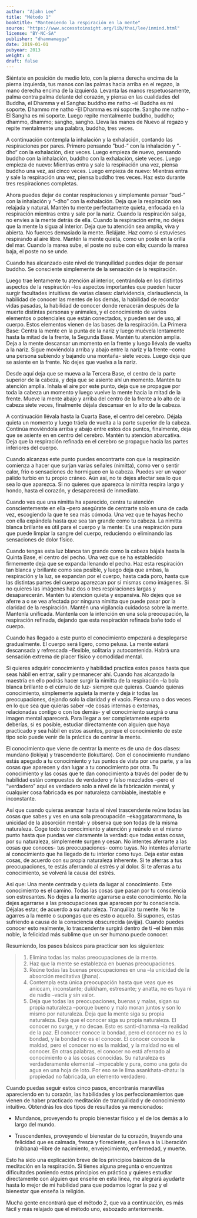 ```yaml
---
author: "Ajahn Lee"
title: "Método 1"
booktitle: "Manteniendo la respiración en la mente"
source: "https://www.accesstoinsight.org/lib/thai/lee/inmind.html"
license: "BY-NC-SA"
publisher: "dhammamagga"
date: 2019-01-01
pubyear: 2013 
weight: 4
draft: false
---
```

Siéntate en posición de medio loto, con la pierna derecha encima de la pierna izquierda, tus manos con las palmas hacia arriba en el regazo, la mano derecha encima de la izquierda. Levanta las manos respetuosamente, palma contra palma delante del corazón, y piensa en las cualidades del Buddha, el Dhamma y el Sangha: buddho me natho -el Buddha es mi soporte. Dhammo me natho -El Dhamma es mi soporte. Sangho me natho -El Sangha es mi soporte. Luego repite mentalmente buddho, buddho; dhammo, dhammo; sangho, sangho. Lleva las manos de Nuevo al regazo y repite mentalmente una palabra, buddho, tres veces.  

A continuación contempla la inhalación y la exhalación, contando las respiraciones por pares. Primero pensando ”bud-“ con la inhalación y “-dho“ con la exhalación, diez veces. Luego empieza de nuevo, pensando buddho con la inhalación, buddho con la exhalación, siete veces. Luego empieza de nuevo: Mientras entra y sale la respiración una vez, piensa buddho una vez, así cinco veces. Luego empieza de nuevo: Mientras entra y sale la respiración una vez, piensa buddho tres veces. Haz esto durante tres respiraciones completas.  

Ahora puedes dejar de contar respiraciones y simplemente pensar “bud-“ con la inhalación y “-dho” con la exhalación. Deja que la respiración sea relajada y natural. Mantén tu mente perfectamente quieta, enfocada en la respiración mientras entra y sale por la nariz. Cuando la respiración salga, no envíes a la mente detrás de ella. Cuando la respiración entre, no dejes que la mente la sigua al interior. Deja que tu atención sea amplia, viva y abierta. No fuerces demasiado la mente. Relájate. Haz como si estuvieses respirando al aire libre. Mantén la mente quieta, como un poste en la orilla del mar. Cuando la marea sube, el poste no sube con ella; cuando la marea baja, el poste no se unde.  

Cuando has alcanzado este nivel de tranquilidad puedes dejar de pensar buddho. Se consciente simplemente de la sensación de la respiración.  

Luego trae lentamente tu atención al interior, centrándola en los distintos aspectos de la respiración –los aspectos importantes que pueden hacer surgir facultades intuitivas de varias clases: clarividencia, clariaudiencia, la habilidad de conocer las mentes de los demás, la habilidad de recordar vidas pasadas, la habilidad de conocer donde renacerán después de la muerte distintas personas y animales, y el conocimiento de varios elementos o potenciales que están conectados, y pueden ser de uso, al cuerpo. Estos elementos vienen de las bases de la respiración. La Primera Base: Centra la mente en la punta de la nariz y luego muévela lentamente hasta la mitad de la frente, la Segunda Base. Mantén tu atención amplia. Deja a la mente descansar un momento en la frente y luego llévala de vuelta a la nariz. Sigue moviéndola arriba y abajo entre la nariz y la frente –como una persona subiendo y bajando una montaña- siete veces. Luego deja que se asiente en la frente. No dejes que vuelva a la nariz.  

Desde aquí deja que se mueva a la Tercera Base, el centro de la parte superior de la cabeza, y deja que se asiente ahí un momento. Mantén tu atención amplia. Inhala el aire por este punto, deja que se propague por toda la cabeza un momento y luego vuelve la mente hacia la mitad de la frente. Mueve la mente abajo y arriba del centro de la frente a lo alto de la cabeza siete veces, finalmente déjala descansar en lo alto de la cabeza.  

A continuación llévala hasta la Cuarta Base, el centro del cerebro. Déjala quieta un momento y luego tráela de vuelta a la parte superior de la cabeza. Continúa moviéndola arriba y abajo entre estos dos puntos, finalmente, deja que se asiente en en centro del cerebro. Mantén tu atención abarcativa. Deja que la respiración refinada en el cerebro se propague hacia las partes inferiores del cuerpo.  

Cuando alcanzas este punto puedes encontrarte con que la respiración comienza a hacer que surjan varias señales (nimitta), como ver o sentir calor, frio o sensaciones de hormigueo en la cabeza. Puedes ver un vapor pálido turbio en tu propio cráneo. Aún así, no te dejes afectar sea lo que sea lo que aparezca. Si no quieres que aparezca la nimitta respira largo y hondo, hasta el corazón, y desaparecerá de inmediato.  

Cuando ves que una nimitta ha aparecido, centra tu atención conscientemente en ella –pero asegúrate de centrarte solo en una de cada vez, escogiendo la que te sea más cómoda. Una vez que te hayas hecho con ella expándela hasta que sea tan grande como tu cabeza. La nimitta blanca brillante es útil para el cuerpo y la mente: Es una respiración pura que puede limpiar la sangre del cuerpo, reduciendo o eliminando las sensaciones de dolor físico.  

Cuando tengas esta luz blanca tan grande como la cabeza bájala hasta la Quinta Base, el centro del pecho. Una vez que se ha establecido firmemente deja que se expanda llenando el pecho. Haz esta respiración tan blanca y brillante como sea posible, y luego deja que ambas, la respiración y la luz, se expandan por el cuerpo, hasta cada poro, hasta que las distintas partes del cuerpo aparezcan por sí mismas como imágenes. Si no quieres las imágenes haz dos o tres respiraciones largas y desaparecerán. Mantén tu atención quieta y expansiva. No dejes que se aferre a o se vea afectada por ninguna nimitta que puede pasar por la claridad de la respiración. Mantén una vigilancia cuidadosa sobre la mente. Mantenla unificada. Mantenla con la intención en una sola preocupación, la respiración refinada, dejando que esta respiración refinada bañe todo el cuerpo.  

Cuando has llegado a este punto el conocimiento empezará a desplegarse gradualmente. El cuerpo será ligero, como pelusa. La mente estará descansada y refrescada –flexible, solitaria y autocontenida. Habrá una sensación extrema de placer físico y comodidad mental.  

Si quieres adquirir conocimiento y habilidad practica estos pasos hasta que seas hábil en entrar, salir y permanecer ahí. Cuando has alcanzado la maestría en ello podrás hacer surgir la nimitta de la respiración –la bola blanca brillante o el cúmulo de luz- siempre que quieras. Cuando quieras conocimiento, simplemente aquieta la mente y deja ir todas las preocupaciones, dejando solo la claridad y el vacio. Piensa una o dos veces en lo que sea que quieras saber –de cosas internas o externas, relacionadas contigo o con los demás- y el conocimiento surgirá o una imagen mental aparecerá. Para llegar a ser completamente experto deberías, si es posible, estudiar directamente con alguien que haya practicado y sea hábil en estos asuntos, porque el conocimiento de este tipo solo puede venir de la práctica de centrar la mente.  

El conocimiento que viene de centrar la mente es de una de dos clases: mundano (lokiya) y trascendente (lokuttaro). Con el conocimiento mundano estás apegado a tu conocimiento y tus puntos de vista por una parte, y a las cosas que aparecen y dan lugar a tu conocimiento por otra. Tu conocimiento y las cosas que te dan conocimiento a través del poder de tu habilidad están compuestos de verdadero y falso mezclados –pero el “verdadero” aquí es verdadero solo a nivel de la fabricación mental, y cualquier cosa fabricada es por naturaleza cambiable, inestable e inconstante.  

Así que cuando quieras avanzar hasta el nivel trascendente reúne todas las cosas que sabes y ves en una sola preocupación –ekaggatarammana, la unicidad de la absorción mental- y observa que son todas de la misma naturaleza. Coge todo tu conocimiento y atención y reúnelo en el mismo punto hasta que puedas ver claramente la verdad: que todas estas cosas, por su naturaleza, simplemente surgen y cesan. No intentes aferrarte a las cosas que conoces- tus preocupaciones- como tuyas. No intentes aferrarte al conocimiento que ha llegado de tu interior como tuyo. Deja estar estas cosas, de acuerdo con su propia naturaleza inherente. Si te aferras a tus preocupaciones, te estás aferrando al estrés y al dolor. Si te aferras a tu conocimiento, se volverá la causa del estrés.  
 
Asi que: Una mente centrada y quieta da lugar al conocimiento. Este conocimiento es el camino. Todas las cosas que pasan por tu consciencia son estresantes. No dejes a la mente agarrarse a este conocimiento. No la dejes agarrarse a las preocupaciones que aparecen por tu consciencia. Déjalas estar, de acuerdo a su naturaleza. Tranquiliza tu mente. No te agarres a la mente o supongas que es esto o aquello. Si supones, estas sufriendo a causa de la consciencia obscurecida (avijja). Cuando puedes conocer esto realmente, lo trascendente surgirá dentro de ti –el bien más noble, la felicidad más sublime que un ser humano puede conocer.  

Resumiendo, los pasos básicos para practicar son los siguientes:  

  > 1. Elimina todas las malas preocupaciones de la mente.  
  > 2. Haz que la mente se establezca en buenas preocupaciones.  
  > 3. Reúne todas las buenas preocupaciones en una –la unicidad de la absorción meditativa (jhana).  
  > 4. Contempla esta única preocupación hasta que veas que es aniccam, inconstante; dukkham, estresante; y anatta, no es tuya ni de nadie –vacía y sin valor.  
  > 5. Deja que todas las preocupaciones, buenas y malas, sigan su propia naturaleza –porque bueno y malo moran juntos y son lo mismo por naturaleza. Deja que la mente siga su propia naturaleza. Deja que el conocer siga su propia naturaleza. El conocer no surge, y no decae. Esto es santi-dhamma –la realidad de la paz. El conocer conoce la bondad, pero el conocer no es la bondad, y la bondad no es el conocer. El conocer conoce la maldad, pero el conocer no es la maldad, y la maldad no es el conocer. En otras palabras, el conocer no está aferrado al conocimiento o a las cosas conocidas. Su naturaleza es verdaderamente elemental –impecable y pura, como una gota de agua en una hoja de loto. Por eso se le llma asankhata-dhatu: la propiedad no fabricada, un elemento verdadero.  

Cuando puedas seguir estos cinco pasos, encontrarás maravillas apareciendo en tu corazón, las habilidades y los perfeccionamientos que vienen de haber practicado meditación de tranquilidad y de conocimiento intuitivo. Obtendrás los dos tipos de resultados ya mencionados:  

  * Mundanos, proveyendo tu propio bienestar físico y el de los demás a lo largo del mundo.  

  * Trascendentes, proveyendo el bienestar de tu corazón, trayendo una felicidad que es calmada, fresca y floreciente, que lleva a la Liberación (nibbana) –libre de nacimiento, envejecimiento, enfermedad, y muerte.  

Esto ha sido una explicación breve de los principios básicos de la meditación en la respiración. Si tienes alguna pregunta o encuentras dificultades poniendo estos principios en práctica y quieres estudiar directamente con alguien que enseñe en esta línea, me alegrará ayudarte hasta lo mejor de mi habilidad para que podamos lograr la paz y el bienestar que enseña la religión.  

Mucha gente encontrará que el método 2, que va a continuación, es más fácil y más relajado que el método uno, esbozado anteriormente.  
